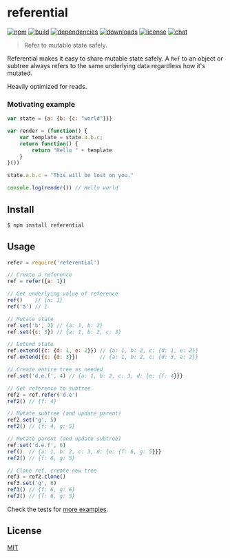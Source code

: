 # referential

[![npm][npm-img]][npm-url]
[![build][build-img]][build-url]
[![dependencies][dependencies-img]][dependencies-url]
[![downloads][downloads-img]][downloads-url]
[![license][license-img]][license-url]
[![chat][chat-img]][chat-url]

> Refer to mutable state safely.

Referential makes it easy to share mutable state safely. A `Ref` to an object
or subtree always refers to the same underlying data regardless how it's
mutated.

Heavily optimized for reads.

### Motivating example
```javascript
var state = {a: {b: {c: "world"}}}

var render = (function() {
    var template = state.a.b.c;
    return function() {
        return "Hello " + template
    }
}())

state.a.b.c = "This will be lost on you."

console.log(render()) // Hello world
```

## Install
```bash
$ npm install referential
```

## Usage
```javascript
refer = require('referential')

// Create a reference
ref = refer({a: 1})

// Get underlying value of reference
ref()    // {a: 1}
ref('a') // 1

// Mutate state
ref.set('b', 2) // {a: 1, b: 2}
ref.set({c: 3}) // {a: 1, b: 2, c: 3}

// Extend state
ref.extend({c: {d: 1, e: 2}}) // {a: 1, b: 2, c: {d: 1, e: 2}}
ref.extend({c: {d: 3}})       // {a: 1, b: 2, c: {d: 3, e: 2}}

// Create entire tree as needed
ref.set('d.e.f', 4) // {a: 1, b: 2, c: 3, d: {e: {f: 4}}}

// Get reference to subtree
ref2 = ref.refer('d.e')
ref2() // {f: 4}

// Mutate subtree (and update parent)
ref2.set('g', 5)
ref2() // {f: 4, g: 5}

// Mutate parent (and update subtree)
ref.set('d.e.f', 6)
ref()  // {a: 1, b: 2, c: 3, d: {e: {f: 6, g: 5}}}
ref2() // {f: 6, g: 5}

// Clone ref, create new tree
ref3 = ref2.clone()
ref3.set('g', 6)
ref3() // {f: 6, g: 6}
ref2() // {f: 6, g: 5}
```

Check the tests for [more examples][examples].

## License
[MIT][license-url]

[examples]:         https://github.com/zeekay/referential/blob/master/test/test.coffee

[build-img]:        https://img.shields.io/travis/zeekay/referential.svg
[build-url]:        https://travis-ci.org/zeekay/referential
[chat-img]:         https://badges.gitter.im/join-chat.svg
[chat-url]:         https://gitter.im/zeekay/hi
[coverage-img]:     https://coveralls.io/repos/zeekay/referential/badge.svg?branch=master&service=github
[coverage-url]:     https://coveralls.io/github/zeekay/referential?branch=master
[dependencies-img]: https://david-dm.org/zeekay/referential.svg
[dependencies-url]: https://david-dm.org/zeekay/referential
[downloads-img]:    https://img.shields.io/npm/dm/referential.svg
[downloads-url]:    http://badge.fury.io/js/referential
[license-img]:      https://img.shields.io/npm/l/referential.svg
[license-url]:      https://github.com/zeekay/referential/blob/master/LICENSE
[npm-img]:          https://img.shields.io/npm/v/referential.svg
[npm-url]:          https://www.npmjs.com/package/referential
